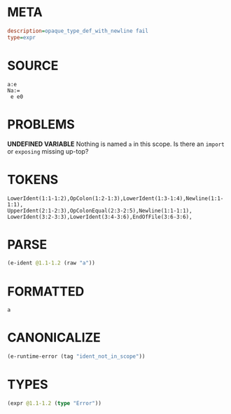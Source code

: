 # META
~~~ini
description=opaque_type_def_with_newline fail
type=expr
~~~
# SOURCE
~~~roc
a:e
Na:=
 e e0
~~~
# PROBLEMS
**UNDEFINED VARIABLE**
Nothing is named `a` in this scope.
Is there an `import` or `exposing` missing up-top?

# TOKENS
~~~zig
LowerIdent(1:1-1:2),OpColon(1:2-1:3),LowerIdent(1:3-1:4),Newline(1:1-1:1),
UpperIdent(2:1-2:3),OpColonEqual(2:3-2:5),Newline(1:1-1:1),
LowerIdent(3:2-3:3),LowerIdent(3:4-3:6),EndOfFile(3:6-3:6),
~~~
# PARSE
~~~clojure
(e-ident @1.1-1.2 (raw "a"))
~~~
# FORMATTED
~~~roc
a
~~~
# CANONICALIZE
~~~clojure
(e-runtime-error (tag "ident_not_in_scope"))
~~~
# TYPES
~~~clojure
(expr @1.1-1.2 (type "Error"))
~~~
